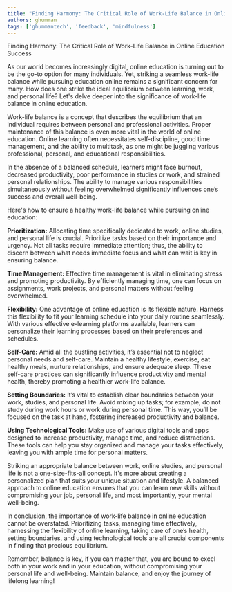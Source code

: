 ```yaml
---
title: "Finding Harmony: The Critical Role of Work-Life Balance in Online Education Success"  # Wrap the title in double quotes
authors: ghumman
tags: ['ghummantech', 'feedback', 'mindfulness']
---
```


Finding Harmony: The Critical Role of Work-Life Balance in Online Education Success
<!-- truncate -->

As our world becomes increasingly digital, online education is turning out to be the go-to option for many individuals. Yet, striking a seamless work-life balance while pursuing education online remains a significant concern for many. How does one strike the ideal equilibrium between learning, work, and personal life? Let's delve deeper into the significance of work-life balance in online education.

Work-life balance is a concept that describes the equilibrium that an individual requires between personal and professional activities. Proper maintenance of this balance is even more vital in the world of online education. Online learning often necessitates self-discipline, good time management, and the ability to multitask, as one might be juggling various professional, personal, and educational responsibilities.

In the absence of a balanced schedule, learners might face burnout, decreased productivity, poor performance in studies or work, and strained personal relationships. The ability to manage various responsibilities simultaneously without feeling overwhelmed significantly influences one’s success and overall well-being.

Here's how to ensure a healthy work-life balance while pursuing online education:

**Prioritization:** Allocating time specifically dedicated to work, online studies, and personal life is crucial. Prioritize tasks based on their importance and urgency. Not all tasks require immediate attention; thus, the ability to discern between what needs immediate focus and what can wait is key in ensuring balance. 

**Time Management:** Effective time management is vital in eliminating stress and promoting productivity. By efficiently managing time, one can focus on assignments, work projects, and personal matters without feeling overwhelmed.

**Flexibility:** One advantage of online education is its flexible nature. Harness this flexibility to fit your learning schedule into your daily routine seamlessly. With various effective e-learning platforms available, learners can personalize their learning processes based on their preferences and schedules.

**Self-Care:** Amid all the bustling activities, it’s essential not to neglect personal needs and self-care. Maintain a healthy lifestyle, exercise, eat healthy meals, nurture relationships, and ensure adequate sleep. These self-care practices can significantly influence productivity and mental health, thereby promoting a healthier work-life balance.

**Setting Boundaries:** It’s vital to establish clear boundaries between your work, studies, and personal life. Avoid mixing up tasks; for example, do not study during work hours or work during personal time. This way, you’ll be focused on the task at hand, fostering increased productivity and balance.

**Using Technological Tools:** Make use of various digital tools and apps designed to increase productivity, manage time, and reduce distractions. These tools can help you stay organized and manage your tasks effectively, leaving you with ample time for personal matters.

Striking an appropriate balance between work, online studies, and personal life is not a one-size-fits-all concept. It's more about creating a personalized plan that suits your unique situation and lifestyle. A balanced approach to online education ensures that you can learn new skills without compromising your job, personal life, and most importantly, your mental well-being.

In conclusion, the importance of work-life balance in online education cannot be overstated. Prioritizing tasks, managing time effectively, harnessing the flexibility of online learning, taking care of one’s health, setting boundaries, and using technological tools are all crucial components in finding that precious equilibrium. 

Remember, balance is key, if you can master that, you are bound to excel both in your work and in your education, without compromising your personal life and well-being. Maintain balance, and enjoy the journey of lifelong learning!
